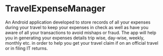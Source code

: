 # TravelExpenseManager
An Android application developed to store records of all your expenses during your travel to keep your expenses in check as well as have you aware of all your transactions to avoid mishaps or fraud. The app will help you in generating your expenses details trip wise, day-wise, weekly, monthly etc. in order to help you get your travel claim if on an official travel or in filing IT returns.

